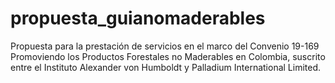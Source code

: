 # propuesta_guianomaderables
Propuesta para la prestación de servicios en el marco del Convenio 19-169 Promoviendo los Productos Forestales no Maderables en Colombia, suscrito entre el Instituto Alexander von Humboldt y Palladium International Limited.
